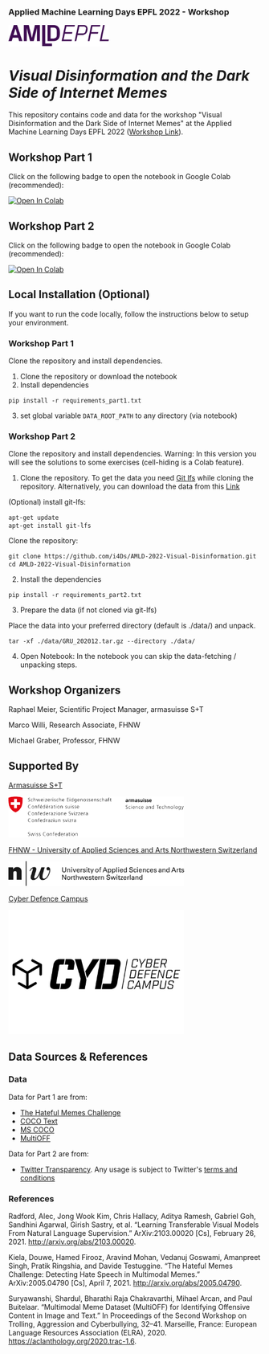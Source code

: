 ### Applied Machine Learning Days EPFL 2022 - Workshop

<p align="left">
  <img src="./logos/logo_amld-epfl-dark.png" width="200" alt="armasuisse S+T">
</p>

# _Visual Disinformation and the Dark Side of Internet Memes_

This repository contains code and data for the workshop "Visual Disinformation and the Dark Side of Internet Memes" at the Applied Machine Learning Days EPFL 2022 ([Workshop Link](https://appliedmldays.org/events/amld-epfl-2022/workshops/visual-disinformation-and-the-dark-side-of-internet-memes)).

## Workshop Part 1

Click on the following badge to open the notebook in Google Colab (recommended):

[![Open In Colab](https://colab.research.google.com/assets/colab-badge.svg)](https://colab.research.google.com/github/i4Ds/AMLD-2022-Visual-Disinformation/blob/main/part1.ipynb)

## Workshop Part 2

Click on the following badge to open the notebook in Google Colab (recommended):

[![Open In Colab](https://colab.research.google.com/assets/colab-badge.svg)](https://colab.research.google.com/github/i4Ds/AMLD-2022-Visual-Disinformation/blob/main/part2.ipynb)

## Local Installation (Optional)

If you want to run the code locally, follow the instructions below to setup your environment.
### Workshop Part 1

Clone the repository and install dependencies.

1) Clone the repository or download the notebook
2) Install dependencies
  
```
pip install -r requirements_part1.txt
```

3) set global variable `DATA_ROOT_PATH` to any directory (via notebook)

### Workshop Part 2

Clone the repository and install dependencies. Warning: In this version you will see the solutions to some exercises (cell-hiding is a Colab feature).

1) Clone the repository. To get the data you need [Git lfs](https://git-lfs.github.com/) while cloning the repository. Alternatively, you can download the data from this [Link](https://github.com/i4Ds/AMLD-2022-Visual-Disinformation/raw/main/data/GRU_202012.tar.gz)

(Optional) install git-lfs:
```
apt-get update
apt-get install git-lfs
```

Clone the repository:
```
git clone https://github.com/i4Ds/AMLD-2022-Visual-Disinformation.git
cd AMLD-2022-Visual-Disinformation
```

2) Install the dependencies
  
```
pip install -r requirements_part2.txt
```

3) Prepare the data (if not cloned via git-lfs)
  
Place the data into your preferred directory (default is ./data/) and unpack.

```
tar -xf ./data/GRU_202012.tar.gz --directory ./data/
```

4) Open Notebook: In the notebook you can skip the data-fetching / unpacking steps.

## Workshop Organizers

Raphael Meier, Scientific Project Manager, armasuisse S+T

Marco Willi, Research Associate, FHNW

Michael Graber, Professor, FHNW

## Supported By

[Armasuisse S+T](https://www.ar.admin.ch/de/armasuisse-wissenschaft-und-technologie-w-t/home.html)

<p align="left">
  <img src="./logos/ar.png" width="350" alt="armasuisse S+T">
</p>

[FHNW - University of Applied Sciences and Arts Northwestern Switzerland](https://www.fhnw.ch/en)

<p align="left">
  <img src="./logos/fhnw.png" width="350" alt="FHNW">
</p>


[Cyber Defence Campus](https://www.ar.admin.ch/en/armasuisse-wissenschaft-und-technologie-w-t/cyber-defence_campus.html)

<p align="left">
  <img src="./logos/cyd.png" width="350" alt="Cyber Defense Campus">
</p>



## Data Sources & References

### Data

Data for Part 1 are from:
- [The Hateful Memes Challenge](https://ai.facebook.com/tools/hatefulmemes/)
- [COCO Text](https://bgshih.github.io/cocotext/)
- [MS COCO](https://cocodataset.org/)
- [MultiOFF](https://aclanthology.org/2020.trac-1.6/)

Data for Part 2 are from:
- [Twitter Transparency](https://transparency.twitter.com/en/reports/information-operations.html). Any usage is subject to Twitter's [terms and conditions](https://developer.twitter.com/en/developer-terms)


### References

Radford, Alec, Jong Wook Kim, Chris Hallacy, Aditya Ramesh, Gabriel Goh, Sandhini Agarwal, Girish Sastry, et al. “Learning Transferable Visual Models From Natural Language Supervision.” ArXiv:2103.00020 [Cs], February 26, 2021. http://arxiv.org/abs/2103.00020.


Kiela, Douwe, Hamed Firooz, Aravind Mohan, Vedanuj Goswami, Amanpreet Singh, Pratik Ringshia, and Davide Testuggine. “The Hateful Memes Challenge: Detecting Hate Speech in Multimodal Memes.” ArXiv:2005.04790 [Cs], April 7, 2021. http://arxiv.org/abs/2005.04790.


Suryawanshi, Shardul, Bharathi Raja Chakravarthi, Mihael Arcan, and Paul Buitelaar. “Multimodal Meme Dataset (MultiOFF) for Identifying Offensive Content in Image and Text.” In Proceedings of the Second Workshop on Trolling, Aggression and Cyberbullying, 32–41. Marseille, France: European Language Resources Association (ELRA), 2020. https://aclanthology.org/2020.trac-1.6.
